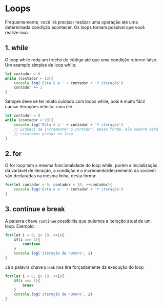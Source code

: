 # Loops
Frequentemente, você irá precisar realizar uma operação até uma determinada condição acontecer. Os loops tornam possível que você realize isso.
## **1. while**
O loop while roda um trecho de código até que uma condição retorne falso. Um exemplo simples de loop while:

```js
let contador = 0
while (contador < 10){
    console.log('Esta é a ' + contador + 'ª iteração')
    contador += 1
}
```

Sempre deve se ter muito cuidado com loops while, pois é muito fácil causar iterações infinitar com ele.

```js
let contador = 0
while (contador < 10){
    console.log('Esta é a ' + contador + 'ª iteração')
    // Esqueci de incrementar o contador. Dessa forma, ele sempre será menor que 10 e 
    // estaremos presos no loop
}
```

## **2. for**
O for loop tem a mesma funcionalidade do loop while, porém a inicialização da variável de iteração, a condição e o incremento/decremento da variável são declaradas na mesma linha, desta forma:

```js
for(let contador = 0; contador < 10, ++contador){
    console.log('Esta é a ' + contador + 'ª iteração')
}
```

## **3. continue e break**
A palavra chave `continue` possibilita que pulemos a iteração atual de um loop. Exemplo:

```js
for(let i = 0; i< 10; ++i){
    if(i === 5){
        continue
    }
    console.log('Iteração de número', i)
}
```

Já a palavra chave `break` nos tira forçadamente da execução do loop

```js
for(let i = 0; i< 10; ++i){
    if(i === 5){
        break
    }
    console.log('Iteração de número', i)
}
```

